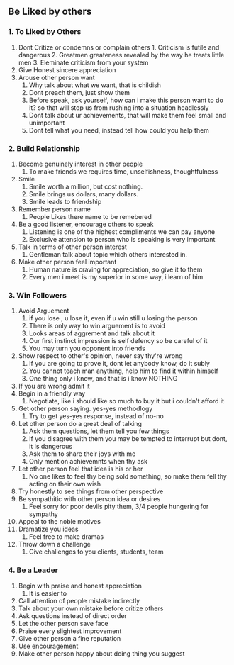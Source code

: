 ## Be Liked by others
### 1. To Liked by Others
1. Dont Critize or condemns or complain others
        1. Criticism is futile and dangerous
        2. Greatmen greateness revealed by the way he treats little men
        3. Eleminate criticism from your system
3. Give Honest sincere appreciation
4. Arouse other person want
      1. Why talk about what we want, that is childish
      2. Dont preach them, just show them
      3. Before speak, ask yourself, how can i make this person want to do it? so that will stop us from rushing into a situation headlessly
      4. Dont talk about ur achievements, that will make them feel small and unimportant
      5. Dont tell what you need, instead tell how could you help them
### 2. Build Relationship
1. Become genuinely interest in other people  
      1. To make friends we requires time, unselfishness, thoughtfulness
3. Smile  
      1. Smile worth a million, but cost nothing.
      2. Smile brings us dollars, many dollars.
      3. Smile leads to friendship   
5. Remember person name
      1. People Likes there name to be remebered
7. Be a good listener, encourage others to speak
      1. Listening is one of the highest compliments we can pay anyone
      2. Exclusive attension to person who is speaking is very important
9. Talk in terms of other person interest
      1. Gentleman talk about topic which others interested in.
11. Make other person feel important
      1. Human nature is craving for appreciation, so give it to them
      2. Every men i meet is my superior in some way, i learn of him
      
### 3. Win Followers
1. Avoid Arguement
      1. if you lose , u lose it, even if u win still u losing the person
      2. There is only way to win arguement is to avoid
      3. Looks areas of aggrement and talk about it
      4. Our first instinct impression is self defency so be careful of it
      5. You may turn you opponent into friends  
3. Show respect to other's opinion, never say thy're wrong
      1. If you are going to prove it, dont let anybody know, do it subly
      2. You cannot teach man anything, help him to find it within himself
      3. One thing only i know, and that is i know NOTHING
5. If you are wrong admit it
7. Begin in a friendly way
     1. Negotiate, like i should like so much to buy it but i couldn't afford it
9. Get other person saying. yes-yes methodlogy
     1. Try to get yes-yes response, instead of no-no
11. Let other person do a great deal of talking
     1. Ask them questions, let them tell you few things
     2. If you disagree with them you may be tempted to interrupt but dont, it is dangerous
     3. Ask them to share their joys with me
     4. Only mention achievemnts when thy ask    
13. Let other person feel that idea is his or her
     1. No one likes to feel thy being sold something, so make them fell thy acting on their own wish
15. Try honestly to see things from other perspective
17. Be sympathitic with other person idea or desires
     1. Feel sorry for poor devils pity them, 3/4 people hungering for sympathy  
19. Appeal to the noble motives
20. Dramatize you ideas
     1. Feel free to make dramas
22. Throw down a challenge
     1. Give challenges to you clients, students, team  
    
### 4. Be a Leader  
1. Begin with praise and honest appreciation
     1. It is easier to 
3. Call attention of people mistake indirectly
4. Talk about your own mistake before critize others
5. Ask questions instead of direct order
6. Let the other person save face
7. Praise every slightest improvement
8. Give other person a fine reputation
9. Use encouragement
10. Make other person happy about doing thing you suggest     
